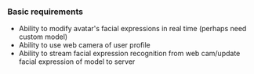 ### Basic requirements 
* Ability to modify avatar's facial expressions in real time (perhaps need custom model)
* Ability to use web camera of user profile
* Ability to stream facial expression recognition from web cam/update facial expression of model to server
